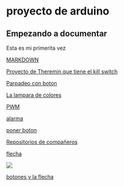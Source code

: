 # proyecto de arduino
## Empezando a documentar

Esta es mi primerita vez

[MARKDOWN](https://guides.github.com/pdfs/markdown-cheatsheet-online.pdf)

[Proyecto de Theremin que tiene el kill switch](https://github.com/marcoshens/arduinoo/blob/main/theremin.ino)

[Parpadeo con boton](https://github.com/marcoshens/arduinoo/blob/main/PWM1_arduino.ino)

[La lampara de colores](https://github.com/marcoshens/arduinoo/blob/main/L_MPARA_DE_VARIOS_COLORES_ARDUINO.ino)

[PWM](https://github.com/marcoshens/arduinoo/blob/main/PWM1_arduino.ino)

[alarma](https://github.com/marcoshens/arduinoo/blob/main/theremin.ino)

[poner boton](https://github.com/marcoshens/arduinoo/main/snippet_killswitch.cpp)

[Repositorios de compañeros](https://github.com/d-prieto/arduinoCourse#repositorios-de-alumnos)

[flecha](https://github.com/marcoshens/arduinoo/blob/main/felcha1.ino)

![](https://github.com/marcoshens/arduinoo/blob/main/IMG_6420.JPG)


[botones y la flecha](https://github.com/marcoshens/arduinoo/blob/main/botones_flecha.ino)
